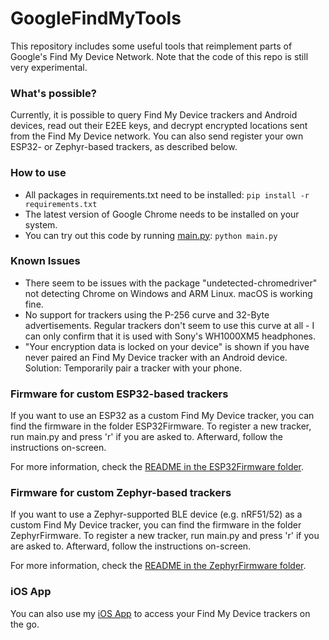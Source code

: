 # GoogleFindMyTools

This repository includes some useful tools that reimplement parts of Google's Find My Device Network. Note that the code of this repo is still very experimental.

### What's possible?
Currently, it is possible to query Find My Device trackers and Android devices, read out their E2EE keys, and decrypt encrypted locations sent from the Find My Device network. You can also send register your own ESP32- or Zephyr-based trackers, as described below.

### How to use
- All packages in requirements.txt need to be installed: `pip install -r requirements.txt`
- The latest version of Google Chrome needs to be installed on your system.
- You can try out this code by running [main.py](main.py): `python main.py`

### Known Issues
- There seem to be issues with the package "undetected-chromedriver" not detecting Chrome on Windows and ARM Linux. macOS is working fine.
- No support for trackers using the P-256 curve and 32-Byte advertisements. Regular trackers don't seem to use this curve at all - I can only confirm that it is used with Sony's WH1000XM5 headphones.
- "Your encryption data is locked on your device" is shown if you have never paired an Find My Device tracker with an Android device. Solution: Temporarily pair a tracker with your phone.

### Firmware for custom ESP32-based trackers
If you want to use an ESP32 as a custom Find My Device tracker, you can find the firmware in the folder ESP32Firmware. To register a new tracker, run main.py and press 'r' if you are asked to. Afterward, follow the instructions on-screen.

For more information, check the [README in the ESP32Firmware folder](ESP32Firmware/README.md).

### Firmware for custom Zephyr-based trackers
If you want to use a Zephyr-supported BLE device (e.g. nRF51/52) as a custom Find My Device tracker, you can find the firmware in the folder ZephyrFirmware. To register a new tracker, run main.py and press 'r' if you are asked to. Afterward, follow the instructions on-screen.

For more information, check the [README in the ZephyrFirmware folder](ZephyrFirmware/README.md).

### iOS App
You can also use my [iOS App](https://testflight.apple.com/join/rGqa2mTe) to access your Find My Device trackers on the go.
